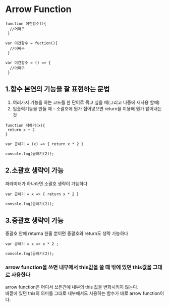 # Arrow Function

```
function 이건함수(){
  //어쩌구
 }
  
var 이건함수 = fuction(){
  //어쩌구
 }
  
var 이건함수 = () => {
  //어쩌구
 }
```
## 1.함수 본연의 기능을 잘 표현하는 문법
 1. 여러가지 기능을 하는 코드를 한 단어로 묶고 싶을 때(그리고 나중에 재사용 할때)
 2. 입출력기능을 만들 때 - 소괄호에 뭔가 집어넣으면 return을 이용해 뭔가 뱉어내는 것
 ```
 function 더하기(x){
  return x + 2
 }
 
 var 곱하기 = (x) => { return x * 2 }
 
 console.log(곱하기(2));
 ```
## 2.소괄호 생략이 가능
 파라미터가 하나라면 소괄호 생략이 가능하다
 ```
 var 곱하기 = x => { return x * 2 }
 
 console.log(곱하기(2));
 ```
## 3.중괄호 생략이 가능
 중괄호 안에 returna 한줄 뿐이면 중괄호와 return도 생략 가능하다
 ```
 var 곱하기 = x => x * 2 ; 
 
 console.log(곱하기(2));
 ```
 
### arrow function을 쓰면 내부에서 this값을 쓸 때 밖에 있던 this값을 그대로 사용한다
 arrow function은 어디서 쓰든간에 내부의 this 값을 변화시키지 않는다.  
 바깥에 있던 this의 의미를 그대로 내부에서도 사용하는 함수가 바로 arrow function이다.
  
